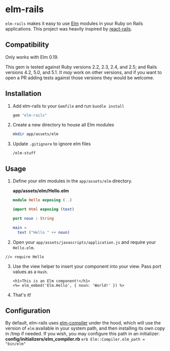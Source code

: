 # elm-rails

`elm-rails` makes it easy to use [Elm](http://elm-lang.org) modules in your Ruby on Rails applications. This project was heavily inspired by [react-rails](https://github.com/reactjs/react-rails).

## Compatibility

Only works with Elm 0.19.

This gem is tested against Ruby versions 2.2, 2.3, 2.4, and 2.5; and Rails versions 4.2, 5.0, and 5.1. It _may_ work on other versions, and if you want to open a PR adding tests against those versions they would be welcome.

## Installation

1. Add elm-rails to your `Gemfile` and run `bundle install`

    ```ruby
    gem "elm-rails"
    ```

2. Create a new directory to house all Elm modules

    ```bash
    mkdir app/assets/elm
    ```

3. Update `.gitignore` to ignore elm files

    ```
    /elm-stuff
    ```

## Usage

1. Define your elm modules in the `app/assets/elm` directory.

    **app/assets/elm/Hello.elm**
    ```elm
    module Hello exposing (..)

    import Html exposing (text)

    port noun : String

    main =
      text ("Hello " ++ noun)
    ```

2. Open your `app/assets/javascripts/application.js` and require your `Hello.elm`.
  ```
  //= require Hello
  ```

3. Use the view helper to insert your component into your view. Pass port values as a `Hash`.

    ```erb
    <h1>This is an Elm component!</h1>
    <%= elm_embed('Elm.Hello', { noun: 'World!' }) %>
    ```

4. That's it!

## Configuration

By default, elm-rails uses [elm-compiler](https://github.com/fbonetti/ruby-elm-compiler) under the hood, which will use the version of `elm` available in your system path, and then installing its own copy in /tmp if needed. If you wish, you may configure this path in an initializer:
    **config/initializers/elm_compiler.rb**
    ```erb
    Elm::Compiler.elm_path = "bin/elm"
    ```

